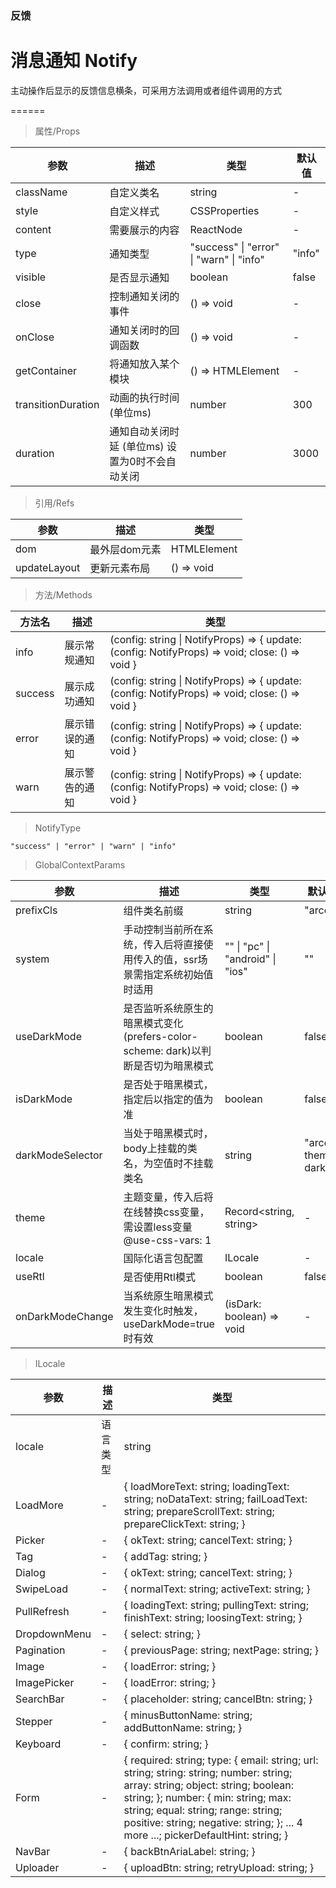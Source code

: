 ### 反馈

# 消息通知 Notify

主动操作后显示的反馈信息横条，可采用方法调用或者组件调用的方式

======

> 属性/Props

|参数|描述|类型|默认值|
|----------|-------------|------|------|
|className|自定义类名|string|-|
|style|自定义样式|CSSProperties|-|
|content|需要展示的内容|ReactNode|-|
|type|通知类型|"success" \| "error" \| "warn" \| "info"|"info"|
|visible|是否显示通知|boolean|false|
|close|控制通知关闭的事件|() =\> void|-|
|onClose|通知关闭时的回调函数|() =\> void|-|
|getContainer|将通知放入某个模块|() =\> HTMLElement|-|
|transitionDuration|动画的执行时间 (单位ms)|number|300|
|duration|通知自动关闭时延 (单位ms) 设置为0时不会自动关闭|number|3000|

> 引用/Refs

|参数|描述|类型|
|----------|-------------|------|
|dom|最外层dom元素|HTMLElement|
|updateLayout|更新元素布局|() =\> void|

> 方法/Methods

|方法名|描述|类型|
|----------|-------------|------|
|info|展示常规通知|(config: string \| NotifyProps) =\> \{ update: (config: NotifyProps) =\> void; close: () =\> void \}|
|success|展示成功通知|(config: string \| NotifyProps) =\> \{ update: (config: NotifyProps) =\> void; close: () =\> void \}|
|error|展示错误的通知|(config: string \| NotifyProps) =\> \{ update: (config: NotifyProps) =\> void; close: () =\> void \}|
|warn|展示警告的通知|(config: string \| NotifyProps) =\> \{ update: (config: NotifyProps) =\> void; close: () =\> void \}|

> NotifyType

```
"success" | "error" | "warn" | "info"
```

> GlobalContextParams

|参数|描述|类型|默认值|
|----------|-------------|------|------|
|prefixCls|组件类名前缀|string|"arco"|
|system|手动控制当前所在系统，传入后将直接使用传入的值，ssr场景需指定系统初始值时适用|"" \| "pc" \| "android" \| "ios"|""|
|useDarkMode|是否监听系统原生的暗黑模式变化(prefers\-color\-scheme: dark)以判断是否切为暗黑模式|boolean|false|
|isDarkMode|是否处于暗黑模式，指定后以指定的值为准|boolean|false|
|darkModeSelector|当处于暗黑模式时，body上挂载的类名，为空值时不挂载类名|string|"arco-theme-dark"|
|theme|主题变量，传入后将在线替换css变量，需设置less变量 @use\-css\-vars: 1|Record\<string, string\>|-|
|locale|国际化语言包配置|ILocale|-|
|useRtl|是否使用Rtl模式|boolean|false|
|onDarkModeChange|当系统原生暗黑模式发生变化时触发，useDarkMode=true 时有效|(isDark: boolean) =\> void|-|

> ILocale

|参数|描述|类型|
|----------|-------------|------|
|locale|语言类型|string|
|LoadMore|-|\{ loadMoreText: string; loadingText: string; noDataText: string; failLoadText: string; prepareScrollText: string; prepareClickText: string; \}|
|Picker|-|\{ okText: string; cancelText: string; \}|
|Tag|-|\{ addTag: string; \}|
|Dialog|-|\{ okText: string; cancelText: string; \}|
|SwipeLoad|-|\{ normalText: string; activeText: string; \}|
|PullRefresh|-|\{ loadingText: string; pullingText: string; finishText: string; loosingText: string; \}|
|DropdownMenu|-|\{ select: string; \}|
|Pagination|-|\{ previousPage: string; nextPage: string; \}|
|Image|-|\{ loadError: string; \}|
|ImagePicker|-|\{ loadError: string; \}|
|SearchBar|-|\{ placeholder: string; cancelBtn: string; \}|
|Stepper|-|\{ minusButtonName: string; addButtonName: string; \}|
|Keyboard|-|\{ confirm: string; \}|
|Form|-|\{ required: string; type: \{ email: string; url: string; string: string; number: string; array: string; object: string; boolean: string; \}; number: \{ min: string; max: string; equal: string; range: string; positive: string; negative: string; \}; \.\.\. 4 more \.\.\.; pickerDefaultHint: string; \}|
|NavBar|-|\{ backBtnAriaLabel: string; \}|
|Uploader|-|\{ uploadBtn: string; retryUpload: string; \}|
